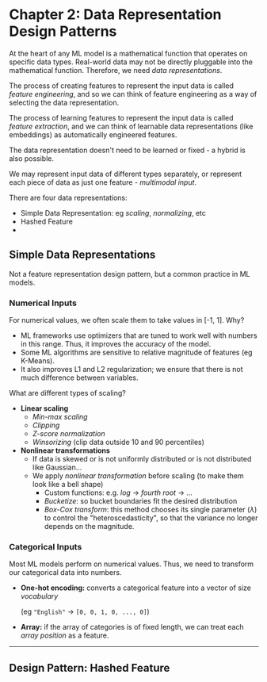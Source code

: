 # Chapter 2: Data Representation Design Patterns

At the heart of any ML model is a mathematical function that operates on specific data types. Real-world data may not be directly pluggable into the mathematical function. Therefore, we need _data representations_.

The process of creating features to represent the input data is called _feature engineering_, and so we can think of feature engineering as a way of selecting the data representation.

The process of learning features to represent the input data is called _feature extraction_, and we can think of learnable data representations (like embeddings) as automatically engineered features.

The data representation doesn't need to be learned or fixed - a hybrid is also possible.

We may represent input data of different types separately, or represent each piece of data as just one feature - _multimodal input_.

There are four data representations:

* Simple Data Representation: eg _scaling_, _normalizing_, etc
* Hashed Feature
* 



## Simple Data Representations

Not a feature representation design pattern, but a common practice in ML models.

### Numerical Inputs

For numerical values, we often scale them to take values in [-1, 1]. Why?

* ML frameworks use optimizers that are tuned to work well with numbers in this range. Thus, it improves the accuracy of the model.
* Some ML algorithms are sensitive to relative magnitude of features (eg K-Means).
* It also improves L1 and L2 regularization; we ensure that there is not much difference between variables.

What are different types of scaling?

* **Linear scaling**
  * _Min-max scaling_
  * _Clipping_
  * _Z-score normalization_
  * _Winsorizing_ (clip data outside 10 and 90 percentiles)
* **Nonlinear transformations**
  * If data is skewed or is not uniformly distributed or is not distributed like Gaussian...
  * We apply _nonlinear transformation_ before scaling (to make them look like a bell shape)
    * Custom functions: e.g. _log_ $\rightarrow$ _fourth root_ $\rightarrow$ ...
    * _Bucketize_: so bucket boundaries fit the desired distribution
    * _Box-Cox transform_: this method chooses its single parameter ($\lambda$) to control the "heteroscedasticity", so that the variance no longer depends on the magnitude.

### Categorical Inputs

Most ML models perform on numerical values. Thus, we need to transform our categorical data into numbers.

* **One-hot encoding:** converts a categorical feature into a vector of size _vocabulary_

  (eg `"English"` $\rightarrow$ `[0, 0, 1, 0, ..., 0]`)

* **Array:** if the array of categories is of fixed length, we can treat each _array position_ as a feature.

---

## Design Pattern: Hashed Feature

